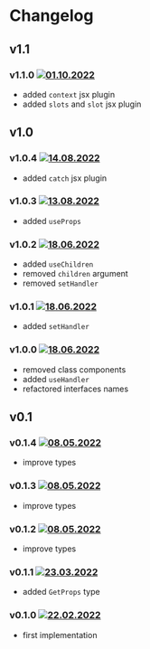 # Changelog

## v1.1

### v1.1.0 [![01.10.2022](https://img.shields.io/date/1664624299)](https://github.com/d8corp/watch-state/tree/v1.1.0)
- added `context` jsx plugin
- added `slots` and `slot` jsx plugin

## v1.0

### v1.0.4 [![14.08.2022](https://img.shields.io/date/1660485587)](https://github.com/d8corp/watch-state/tree/v1.0.4)
- added `catch` jsx plugin

### v1.0.3 [![13.08.2022](https://img.shields.io/date/1660396986)](https://github.com/d8corp/watch-state/tree/v1.0.3)
- added `useProps`

### v1.0.2 [![18.06.2022](https://img.shields.io/date/1655557541)](https://github.com/d8corp/watch-state/tree/v1.0.2)
- added `useChildren`
- removed `children` argument
- removed `setHandler`

### v1.0.1 [![18.06.2022](https://img.shields.io/date/1655548776)](https://github.com/d8corp/watch-state/tree/v1.0.1)
- added `setHandler`

### v1.0.0 [![18.06.2022](https://img.shields.io/date/1655545533)](https://github.com/d8corp/watch-state/tree/v1.0.0)
- removed class components
- added `useHandler`
- refactored interfaces names

## v0.1

### v0.1.4 [![08.05.2022](https://img.shields.io/date/1652008266)](https://github.com/d8corp/watch-state/tree/v0.1.4)
- improve types

### v0.1.3 [![08.05.2022](https://img.shields.io/date/1652007502)](https://github.com/d8corp/watch-state/tree/v0.1.3)
- improve types

### v0.1.2 [![08.05.2022](https://img.shields.io/date/1652006767)](https://github.com/d8corp/watch-state/tree/v0.1.2)
- improve types

### v0.1.1 [![23.03.2022](https://img.shields.io/date/1648056660)](https://github.com/d8corp/watch-state/tree/v0.1.1)
- added `GetProps` type

### v0.1.0 [![22.02.2022](https://img.shields.io/date/1645520585)](https://github.com/d8corp/watch-state/tree/v0.1.0)
- first implementation
